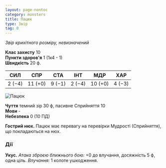 ```yaml
---
layout: page-nontoc
category: monsters
title: Пацюк
type: Звір
tag: 0
---
```


_Звір крихітного розміру, невизначений_

**Клас захисту** 10     
**Пункти здоров'я** 1 (1к4 - 1)    
**Швидкість** 20 ф.

| СИЛ    | СПР     | СТА    | ІНТ    | МДР     | ХАР    |
| ------ | ------- | ------ | ------ | ------- | ------ |
| 2 (−4) | 11 (+0) | 9 (−1) | 2 (−4) | 10 (+0) | 4 (−3) |

![Пацюк](https://www.dndbeyond.com/avatars/thumbnails/16/541/1000/1000/636376335435407571.jpeg)

**Чуття** темний зір 30 ф, пасивне Сприйняття 10    
**Мови** -    
**Небезпека** 0 (10 ПД)

**Гострий нюх.** Пацюк має перевагу на перевірки Мудрості (Сприйняття), що покладаються на нюх.

### Дії
**Укус.** _Атака зброєю ближнього бою:_ +0 до влучання, досяжність 5 ф, одна ціль. _Влучання:_ 1 колоте ушкодження. 
